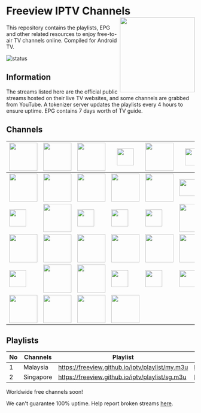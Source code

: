 # Freeview IPTV Channels <img align="right" src="http://freeview.github.io/iptv/freeview.png" width="200">
This repository contains the playlists, EPG and other related resources to enjoy free-to-air TV channels online. Compiled for Android TV. 

![status](https://img.shields.io/badge/tokenizer-ONLINE-brightgreen.svg?style=flat)

## Information
The streams listed here are the official public streams hosted on their live TV websites, and some channels are grabbed from YouTube. A tokenizer server updates the playlists every 4 hours to ensure uptime. EPG contains 7 days worth of TV guide.

## Channels
| <img align="center" src="http://freeview.github.io/iptv/logos/tv1.png" width="75"> | <img align="center" src="http://freeview.github.io/iptv/logos/tv2.png" width="75"> | <img align="center" src="http://freeview.github.io/iptv/logos/tv3.png" width="75"> | <img align="center" src="http://freeview.github.io/iptv/logos/ntv7.png" width="45"> | <img align="center"  src="http://freeview.github.io/iptv/logos/8tv.png" width="75"> | <img align="center" src="http://freeview.github.io/iptv/logos/tv9.png" width="45"> | 
| - | - | - | - | - | - |
| <img align="center" src="http://freeview.github.io/iptv/logos/dramasangat-b.png" width="75"> | <img align="center" src="http://freeview.github.io/iptv/logos/okey.png" width="75"> | <img align="center" src="http://freeview.github.io/iptv/logos/rtmhdsports.png" width="75"> | <img align="center" src="http://freeview.github.io/iptv/logos/bes-b.png" width="75"> | <img align="center"  src="http://freeview.github.io/iptv/logos/onenews.png" width="75"> | <img align="center" src="http://freeview.github.io/iptv/logos/tvalhijrah.png" width="45"> | 
| <img align="center" src="http://freeview.github.io/iptv/logos/bernama.png" width="45"> | <img align="center" src="http://freeview.github.io/iptv/logos/awani.png" width="75"> | <img align="center" src="http://freeview.github.io/iptv/logos/channel-5.png" width="45"> | <img align="center" src="http://freeview.github.io/iptv/logos/channel-8.png" width="45"> | <img align="center"  src="http://freeview.github.io/iptv/logos/channel-u.png" width="45"> | <img align="center" src="http://freeview.github.io/iptv/logos/suria.png" width="75"> | 
| <img align="center" src="http://freeview.github.io/iptv/logos/vasantham.png" width="75"> | <img align="center" src="http://freeview.github.io/iptv/logos/aljazeera.png" width="75"> | <img align="center" src="http://freeview.github.io/iptv/logos/arirang-b.png" width="75"> | <img align="center" src="http://freeview.github.io/iptv/logos/bloomberg-b.png" width="75"> | <img align="center"  src="http://freeview.github.io/iptv/logos/cctv4-b.png" width="75"> | <img align="center" src="http://freeview.github.io/iptv/logos/cgtn.png" width="75"> | 
| <img align="center" src="http://freeview.github.io/iptv/logos/channel-newsasia-b.png" width="45"> | <img align="center" src="http://freeview.github.io/iptv/logos/dw.png" width="75"> | <img align="center" src="http://freeview.github.io/iptv/logos/euronews-b.png" width="75"> | <img align="center" src="http://freeview.github.io/iptv/logos/france24.png" width="45"> | <img align="center"  src="http://freeview.github.io/iptv/logos/nhkworldjp.png" width="45"> | <img align="center" src="http://freeview.github.io/iptv/logos/rt.png" width="45"> | 
| <img align="center" src="http://freeview.github.io/iptv/logos/skynews.png" width="75"> | <img align="center" src="http://freeview.github.io/iptv/logos/trtworld-b.png" width="75"> | <img align="center" src="http://freeview.github.io/iptv/logos/redbulltv.png" width="75"> | <img align="center" src="http://freeview.github.io/iptv/logos/olympic-b.png" width="75"> |  |  | 

## Playlists
| No | Channels | Playlist |  EPG |
| --- | --- | --- | --- |
| 1 | Malaysia | https://freeview.github.io/iptv/playlist/my.m3u | https://freeview.github.io/iptv/epg/my.xml |
| 2 | Singapore | https://freeview.github.io/iptv/playlist/sg.m3u | https://freeview.github.io/iptv/epg/sg.xml |

Worldwide free channels soon!

We can't guarantee 100% uptime. Help report broken streams [here](https://github.com/hsytes/iptv/issues/new).
